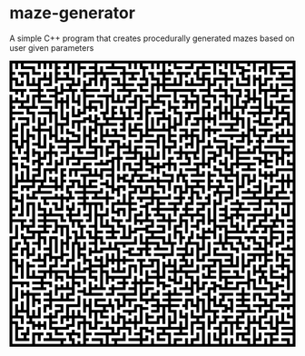 # maze-generator
A simple C++ program that creates procedurally generated mazes based on user given parameters

![Example maze](https://github.com/smoothstill/maze-generator/blob/master/MazeGenerator/Example_maze.png?raw=true)
